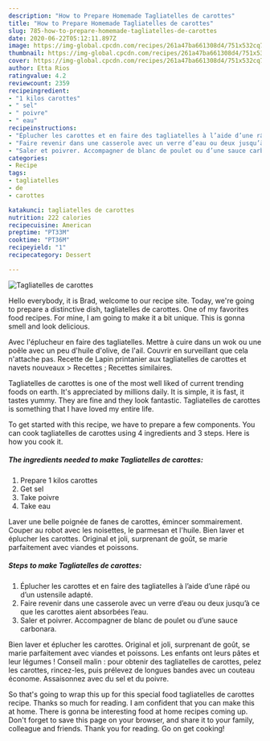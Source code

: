 ```yaml
---
description: "How to Prepare Homemade Tagliatelles de carottes"
title: "How to Prepare Homemade Tagliatelles de carottes"
slug: 785-how-to-prepare-homemade-tagliatelles-de-carottes
date: 2020-06-22T05:12:11.897Z
image: https://img-global.cpcdn.com/recipes/261a47ba661308d4/751x532cq70/tagliatelles-de-carottes-photo-principale-de-la-recette.jpg
thumbnail: https://img-global.cpcdn.com/recipes/261a47ba661308d4/751x532cq70/tagliatelles-de-carottes-photo-principale-de-la-recette.jpg
cover: https://img-global.cpcdn.com/recipes/261a47ba661308d4/751x532cq70/tagliatelles-de-carottes-photo-principale-de-la-recette.jpg
author: Etta Rios
ratingvalue: 4.2
reviewcount: 2359
recipeingredient:
- "1 kilos carottes"
- " sel"
- " poivre"
- " eau"
recipeinstructions:
- "Éplucher les carottes et en faire des tagliatelles à l’aide d’une râpé ou d’un ustensile adapté."
- "Faire revenir dans une casserole avec un verre d’eau ou deux jusqu’à ce que les carottes aient absorbées l’eau."
- "Saler et poivrer. Accompagner de blanc de poulet ou d’une sauce carbonara."
categories:
- Recipe
tags:
- tagliatelles
- de
- carottes

katakunci: tagliatelles de carottes 
nutrition: 222 calories
recipecuisine: American
preptime: "PT33M"
cooktime: "PT36M"
recipeyield: "1"
recipecategory: Dessert

---
```



![Tagliatelles de carottes](https://img-global.cpcdn.com/recipes/261a47ba661308d4/751x532cq70/tagliatelles-de-carottes-photo-principale-de-la-recette.jpg)

Hello everybody, it is Brad, welcome to our recipe site. Today, we're going to prepare a distinctive dish, tagliatelles de carottes. One of my favorites food recipes. For mine, I am going to make it a bit unique. This is gonna smell and look delicious.

Avec l&#39;éplucheur en faire des tagliatelles. Mettre à cuire dans un wok ou une poêle avec un peu d&#39;huile d&#39;olive, de l&#39;ail. Couvrir en surveillant que cela n&#39;attache pas. Recette de Lapin printanier aux tagliatelles de carottes et navets nouveaux &gt; Recettes ; Recettes similaires.

Tagliatelles de carottes is one of the most well liked of current trending foods on earth. It's appreciated by millions daily. It is simple, it is fast, it tastes yummy. They are fine and they look fantastic. Tagliatelles de carottes is something that I have loved my entire life.


To get started with this recipe, we have to prepare a few components. You can cook tagliatelles de carottes using 4 ingredients and 3 steps. Here is how you cook it.

<!--inarticleads1-->

##### The ingredients needed to make Tagliatelles de carottes:

1. Prepare 1 kilos carottes
1. Get  sel
1. Take  poivre
1. Take  eau


Laver une belle poignée de fanes de carottes, émincer sommairement. Couper au robot avec les noisettes, le parmesan et l&#39;huile. Bien laver et éplucher les carottes. Original et joli, surprenant de goût, se marie parfaitement avec viandes et poissons. 

<!--inarticleads2-->

##### Steps to make Tagliatelles de carottes:

1. Éplucher les carottes et en faire des tagliatelles à l’aide d’une râpé ou d’un ustensile adapté.
1. Faire revenir dans une casserole avec un verre d’eau ou deux jusqu’à ce que les carottes aient absorbées l’eau.
1. Saler et poivrer. Accompagner de blanc de poulet ou d’une sauce carbonara.


Bien laver et éplucher les carottes. Original et joli, surprenant de goût, se marie parfaitement avec viandes et poissons. Les enfants ont leurs pâtes et leur légumes ! Conseil malin : pour obtenir des tagliatelles de carottes, pelez les carottes, rincez-les, puis prélevez de longues bandes avec un couteau économe. Assaisonnez avec du sel et du poivre. 

So that's going to wrap this up for this special food tagliatelles de carottes recipe. Thanks so much for reading. I am confident that you can make this at home. There is gonna be interesting food at home recipes coming up. Don't forget to save this page on your browser, and share it to your family, colleague and friends. Thank you for reading. Go on get cooking!
